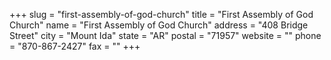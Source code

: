 +++
slug = "first-assembly-of-god-church"
title = "First Assembly of God Church"
name = "First Assembly of God Church"
address = "408 Bridge Street"
city = "Mount Ida"
state = "AR"
postal = "71957"
website = ""
phone = "870-867-2427"
fax = ""
+++

